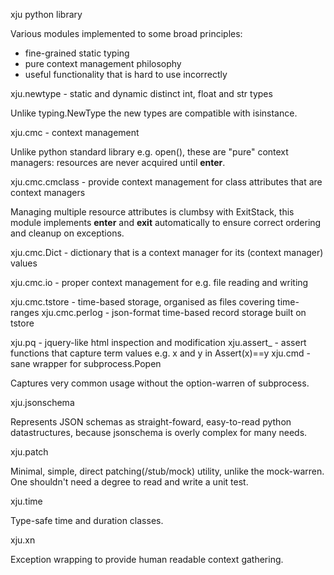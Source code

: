 xju python library

Various modules implemented to some broad principles:
  - fine-grained static typing
  - pure context management philosophy
  - useful functionality that is hard to use incorrectly

xju.newtype - static and dynamic distinct int, float and str types

  Unlike typing.NewType the new types are compatible with isinstance.

xju.cmc - context management

  Unlike python standard library e.g. open(), these are "pure" context managers: resources
  are never acquired until __enter__.

xju.cmc.cmclass - provide context management for class attributes that are context managers

  Managing multiple resource attributes is clumbsy with ExitStack, this module implements
  __enter__ and __exit__ automatically to ensure correct ordering and cleanup on exceptions.

xju.cmc.Dict - dictionary that is a context manager for its (context manager) values

xju.cmc.io - proper context management for e.g. file reading and writing

xju.cmc.tstore - time-based storage, organised as files covering time-ranges
xju.cmc.perlog - json-format time-based record storage built on tstore

xju.pq - jquery-like html inspection and modification
xju.assert_ - assert functions that capture term values e.g. x and y in Assert(x)==y
xju.cmd - sane wrapper for subprocess.Popen

  Captures very common usage without the option-warren of subprocess.

xju.jsonschema

  Represents JSON schemas as straight-foward, easy-to-read python datastructures, because
  jsonschema is overly complex for many needs.

xju.patch

  Minimal, simple, direct patching(/stub/mock) utility, unlike the mock-warren. One shouldn't
  need a degree to read and write a unit test.

xju.time

  Type-safe time and duration classes.

xju.xn

  Exception wrapping to provide human readable context gathering.
